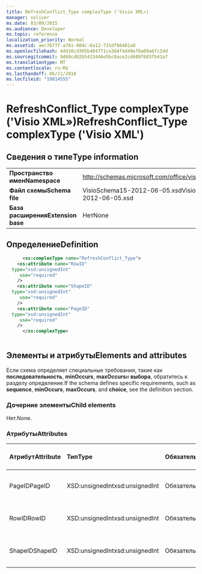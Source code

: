 ```yaml
---
title: RefreshConflict_Type complexType ('Visio XML»)
manager: soliver
ms.date: 03/09/2015
ms.audience: Developer
ms.topic: reference
localization_priority: Normal
ms.assetid: aec7677f-a761-804c-6a12-731df86481a8
ms.openlocfilehash: 44910cd305b484771ca3d4f4d49ef8a09a6fc2dd
ms.sourcegitcommit: 9d60cd82b5413446e5bc8ace2cd689f683fb41a7
ms.translationtype: MT
ms.contentlocale: ru-RU
ms.lasthandoff: 06/11/2018
ms.locfileid: "19814555"
---
```

# <a name="refreshconflicttype-complextype-visio-xml"></a><span data-ttu-id="7b319-102">RefreshConflict_Type complexType ('Visio XML»)</span><span class="sxs-lookup"><span data-stu-id="7b319-102">RefreshConflict_Type complexType ('Visio XML')</span></span>

## <a name="type-information"></a><span data-ttu-id="7b319-103">Сведения о типе</span><span class="sxs-lookup"><span data-stu-id="7b319-103">Type information</span></span>

|||
|:-----|:-----|
|<span data-ttu-id="7b319-104">**Пространство имен**</span><span class="sxs-lookup"><span data-stu-id="7b319-104">**Namespace**</span></span> <br/> |http://schemas.microsoft.com/office/visio/2011/1/core  <br/> |
|<span data-ttu-id="7b319-105">**Файл схемы**</span><span class="sxs-lookup"><span data-stu-id="7b319-105">**Schema file**</span></span> <br/> |<span data-ttu-id="7b319-106">VisioSchema15-2012-06-05.xsd</span><span class="sxs-lookup"><span data-stu-id="7b319-106">VisioSchema15-2012-06-05.xsd</span></span>  <br/> |
|<span data-ttu-id="7b319-107">**База расширения**</span><span class="sxs-lookup"><span data-stu-id="7b319-107">**Extension base**</span></span> <br/> |<span data-ttu-id="7b319-108">Нет</span><span class="sxs-lookup"><span data-stu-id="7b319-108">None</span></span>  <br/> |
   
## <a name="definition"></a><span data-ttu-id="7b319-109">Определение</span><span class="sxs-lookup"><span data-stu-id="7b319-109">Definition</span></span>

```XML
      <xs:complexType name="RefreshConflict_Type">
    <xs:attribute name="RowID"
  type="xsd:unsignedInt"
     use="required"
    />
    <xs:attribute name="ShapeID"
  type="xsd:unsignedInt"
     use="required"
    />
    <xs:attribute name="PageID"
  type="xsd:unsignedInt"
     use="required"
    />
      </xs:complexType>
      
```

## <a name="elements-and-attributes"></a><span data-ttu-id="7b319-110">Элементы и атрибуты</span><span class="sxs-lookup"><span data-stu-id="7b319-110">Elements and attributes</span></span>

<span data-ttu-id="7b319-111">Если схема определяет специальные требования, такие как **последовательность**, **minOccurs**, **maxOccurs**и **выбора**, обратитесь к разделу определение.</span><span class="sxs-lookup"><span data-stu-id="7b319-111">If the schema defines specific requirements, such as **sequence**, **minOccurs**, **maxOccurs**, and **choice**, see the definition section.</span></span> 
  
### <a name="child-elements"></a><span data-ttu-id="7b319-112">Дочерние элементы</span><span class="sxs-lookup"><span data-stu-id="7b319-112">Child elements</span></span>

<span data-ttu-id="7b319-113">Нет.</span><span class="sxs-lookup"><span data-stu-id="7b319-113">None.</span></span>
  
### <a name="attributes"></a><span data-ttu-id="7b319-114">Атрибуты</span><span class="sxs-lookup"><span data-stu-id="7b319-114">Attributes</span></span>

|<span data-ttu-id="7b319-115">**Атрибут**</span><span class="sxs-lookup"><span data-stu-id="7b319-115">**Attribute**</span></span>|<span data-ttu-id="7b319-116">**Тип**</span><span class="sxs-lookup"><span data-stu-id="7b319-116">**Type**</span></span>|<span data-ttu-id="7b319-117">**Обязательное**</span><span class="sxs-lookup"><span data-stu-id="7b319-117">**Required**</span></span>|<span data-ttu-id="7b319-118">**Описание**</span><span class="sxs-lookup"><span data-stu-id="7b319-118">**Description**</span></span>|<span data-ttu-id="7b319-119">**Возможные значения**</span><span class="sxs-lookup"><span data-stu-id="7b319-119">**Possible values**</span></span>|
|:-----|:-----|:-----|:-----|:-----|
|<span data-ttu-id="7b319-120">PageID</span><span class="sxs-lookup"><span data-stu-id="7b319-120">PageID</span></span>  <br/> |<span data-ttu-id="7b319-121">XSD:unsignedInt</span><span class="sxs-lookup"><span data-stu-id="7b319-121">xsd:unsignedInt</span></span>  <br/> |<span data-ttu-id="7b319-122">Обязательный</span><span class="sxs-lookup"><span data-stu-id="7b319-122">required</span></span>  <br/> ||<span data-ttu-id="7b319-123">Значения типа xsd:unsignedInt.</span><span class="sxs-lookup"><span data-stu-id="7b319-123">Values of the xsd:unsignedInt type.</span></span>  <br/> |
|<span data-ttu-id="7b319-124">RowID</span><span class="sxs-lookup"><span data-stu-id="7b319-124">RowID</span></span>  <br/> |<span data-ttu-id="7b319-125">XSD:unsignedInt</span><span class="sxs-lookup"><span data-stu-id="7b319-125">xsd:unsignedInt</span></span>  <br/> |<span data-ttu-id="7b319-126">Обязательный</span><span class="sxs-lookup"><span data-stu-id="7b319-126">required</span></span>  <br/> ||<span data-ttu-id="7b319-127">Значения типа xsd:unsignedInt.</span><span class="sxs-lookup"><span data-stu-id="7b319-127">Values of the xsd:unsignedInt type.</span></span>  <br/> |
|<span data-ttu-id="7b319-128">ShapeID</span><span class="sxs-lookup"><span data-stu-id="7b319-128">ShapeID</span></span>  <br/> |<span data-ttu-id="7b319-129">XSD:unsignedInt</span><span class="sxs-lookup"><span data-stu-id="7b319-129">xsd:unsignedInt</span></span>  <br/> |<span data-ttu-id="7b319-130">Обязательный</span><span class="sxs-lookup"><span data-stu-id="7b319-130">required</span></span>  <br/> ||<span data-ttu-id="7b319-131">Значения типа xsd:unsignedInt.</span><span class="sxs-lookup"><span data-stu-id="7b319-131">Values of the xsd:unsignedInt type.</span></span>  <br/> |
   

